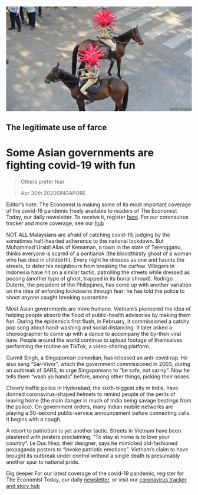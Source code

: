 ![](./images/20200502_ASP006.jpg)

## The legitimate use of farce

# Some Asian governments are fighting covid-19 with fun

> Others prefer fear

> Apr 30th 2020SINGAPORE

Editor’s note: The Economist is making some of its most important coverage of the covid-19 pandemic freely available to readers of The Economist Today, our daily newsletter. To receive it, register [here](https://www.economist.com//newslettersignup). For our coronavirus tracker and more coverage, see our [hub](https://www.economist.com//coronavirus)

NOT ALL Malaysians are afraid of catching covid-19, judging by the sometimes half-hearted adherence to the national lockdown. But Muhammad Urabil Alias of Kemaman, a town in the state of Terengganu, thinks everyone is scared of a pontianak (the bloodthirsty ghost of a woman who has died in childbirth). Every night he dresses as one and haunts the streets, to deter his neighbours from breaking the curfew. Villagers in Indonesia have hit on a similar tactic, patrolling the streets while dressed as pocong (another type of ghost, trapped in its burial shroud). Rodrigo Duterte, the president of the Philippines, has come up with another variation on the idea of enforcing lockdowns through fear: he has told the police to shoot anyone caught breaking quarantine.

Most Asian governments are more humane. Vietnam’s pioneered the idea of helping people absorb the flood of public-health advisories by making them fun. During the epidemic’s first flush, in February, it commissioned a catchy pop song about hand-washing and social distancing. It later asked a choreographer to come up with a dance to accompany the by-then viral tune. People around the world continue to upload footage of themselves performing the routine on TikTok, a video-sharing platform.

Gurmit Singh, a Singaporean comedian, has released an anti-covid rap. He also sang “Sar-Vivor”, which the government commissioned in 2003, during an outbreak of SARS, to urge Singaporeans to “be safe, not sar-ry”. Now he tells them “wash yo hands” before, among other things, picking their noses.

Cheery traffic police in Hyderabad, the sixth-biggest city in India, have donned coronavirus-shaped helmets to remind people of the perils of leaving home (the main danger in much of India being savage beatings from the police). On government orders, many Indian mobile networks are playing a 30-second public-service announcement before connecting calls. It begins with a cough.

A resort to patriotism is yet another tactic. Streets in Vietnam have been plastered with posters proclaiming, “To stay at home is to love your country”. Le Duc Hiep, their designer, says he mimicked old-fashioned propaganda posters to “invoke patriotic emotions”. Vietnam’s claim to have brought its outbreak under control without a single death is presumably another spur to national pride.

Dig deeper:For our latest coverage of the covid-19 pandemic, register for The Economist Today, our daily [newsletter](https://www.economist.com//newslettersignup), or visit our [coronavirus tracker and story hub](https://www.economist.com//coronavirus)